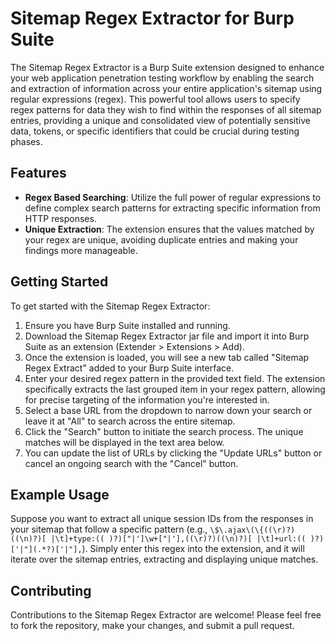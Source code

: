 # Sitemap Regex Extractor for Burp Suite

The Sitemap Regex Extractor is a Burp Suite extension designed to enhance your web application penetration testing workflow by enabling the search and extraction of information across your entire application's sitemap using regular expressions (regex). This powerful tool allows users to specify regex patterns for data they wish to find within the responses of all sitemap entries, providing a unique and consolidated view of potentially sensitive data, tokens, or specific identifiers that could be crucial during testing phases.

## Features

- **Regex Based Searching**: Utilize the full power of regular expressions to define complex search patterns for extracting specific information from HTTP responses.
- **Unique Extraction**: The extension ensures that the values matched by your regex are unique, avoiding duplicate entries and making your findings more manageable.

## Getting Started

To get started with the Sitemap Regex Extractor:

1. Ensure you have Burp Suite installed and running.
2. Download the Sitemap Regex Extractor jar file and import it into Burp Suite as an extension (Extender > Extensions > Add).
3. Once the extension is loaded, you will see a new tab called "Sitemap Regex Extract" added to your Burp Suite interface.
4. Enter your desired regex pattern in the provided text field. The extension specifically extracts the last grouped item in your regex pattern, allowing for precise targeting of the information you're interested in.
5. Select a base URL from the dropdown to narrow down your search or leave it at "All" to search across the entire sitemap.
6. Click the "Search" button to initiate the search process. The unique matches will be displayed in the text area below.
7. You can update the list of URLs by clicking the "Update URLs" button or cancel an ongoing search with the "Cancel" button.

## Example Usage

Suppose you want to extract all unique session IDs from the responses in your sitemap that follow a specific pattern (e.g., `\$\.ajax\(\{((\r)?)((\n)?)[ |\t]+type:(( )?)["|']\w+["|'],((\r)?)((\n)?)[ |\t]+url:(( )?)['|"](.*?)['|"],`). Simply enter this regex into the extension, and it will iterate over the sitemap entries, extracting and displaying unique matches.

## Contributing

Contributions to the Sitemap Regex Extractor are welcome! Please feel free to fork the repository, make your changes, and submit a pull request.
